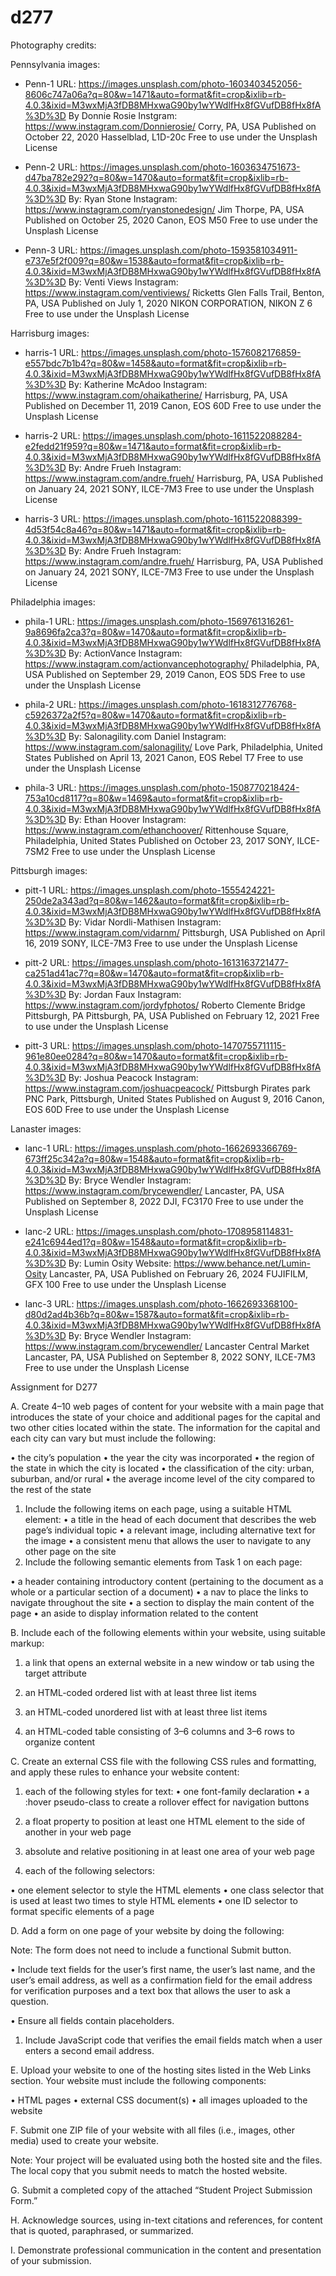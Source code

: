 # d277

Photography credits:

Pennsylvania images:

- Penn-1
  URL: https://images.unsplash.com/photo-1603403452056-8606c747a06a?q=80&w=1471&auto=format&fit=crop&ixlib=rb-4.0.3&ixid=M3wxMjA3fDB8MHxwaG90by1wYWdlfHx8fGVufDB8fHx8fA%3D%3D
  By Donnie Rosie
  Instgram: https://www.instagram.com/Donnierosie/
  Corry, PA, USA
  Published on October 22, 2020
  Hasselblad, L1D-20c
  Free to use under the Unsplash License

- Penn-2
  URL: https://images.unsplash.com/photo-1603634751673-d47ba782e292?q=80&w=1470&auto=format&fit=crop&ixlib=rb-4.0.3&ixid=M3wxMjA3fDB8MHxwaG90by1wYWdlfHx8fGVufDB8fHx8fA%3D%3D
  By: Ryan Stone
  Instagram: https://www.instagram.com/ryanstonedesign/
  Jim Thorpe, PA, USA
  Published on October 25, 2020
  Canon, EOS M50
  Free to use under the Unsplash License

- Penn-3
  URL: https://images.unsplash.com/photo-1593581034911-e737e5f2f009?q=80&w=1538&auto=format&fit=crop&ixlib=rb-4.0.3&ixid=M3wxMjA3fDB8MHxwaG90by1wYWdlfHx8fGVufDB8fHx8fA%3D%3D
  By: Venti Views
  Instagram: https://www.instagram.com/ventiviews/
  Ricketts Glen Falls Trail, Benton, PA, USA
  Published on July 1, 2020
  NIKON CORPORATION, NIKON Z 6
  Free to use under the Unsplash License

Harrisburg images:

- harris-1
  URL: https://images.unsplash.com/photo-1576082176859-e557bdc7b1b4?q=80&w=1458&auto=format&fit=crop&ixlib=rb-4.0.3&ixid=M3wxMjA3fDB8MHxwaG90by1wYWdlfHx8fGVufDB8fHx8fA%3D%3D
  By: Katherine McAdoo
  Instagram: https://www.instagram.com/ohaikatherine/
  Harrisburg, PA, USA
  Published on December 11, 2019
  Canon, EOS 60D
  Free to use under the Unsplash License

- harris-2
  URL: https://images.unsplash.com/photo-1611522088284-e2fedd21f959?q=80&w=1471&auto=format&fit=crop&ixlib=rb-4.0.3&ixid=M3wxMjA3fDB8MHxwaG90by1wYWdlfHx8fGVufDB8fHx8fA%3D%3D
  By: Andre Frueh
  Instagram: https://www.instagram.com/andre.frueh/
  Harrisburg, PA, USA
  Published on January 24, 2021
  SONY, ILCE-7M3
  Free to use under the Unsplash License

- harris-3
  URL: https://images.unsplash.com/photo-1611522088399-4d53f54c8a46?q=80&w=1471&auto=format&fit=crop&ixlib=rb-4.0.3&ixid=M3wxMjA3fDB8MHxwaG90by1wYWdlfHx8fGVufDB8fHx8fA%3D%3D
  By: Andre Frueh
  Instagram: https://www.instagram.com/andre.frueh/
  Harrisburg, PA, USA
  Published on January 24, 2021
  SONY, ILCE-7M3
  Free to use under the Unsplash License

Philadelphia images:

- phila-1
  URL: https://images.unsplash.com/photo-1569761316261-9a8696fa2ca3?q=80&w=1470&auto=format&fit=crop&ixlib=rb-4.0.3&ixid=M3wxMjA3fDB8MHxwaG90by1wYWdlfHx8fGVufDB8fHx8fA%3D%3D
  By: ActionVance
  Instagram: https://www.instagram.com/actionvancephotography/
  Philadelphia, PA, USA
  Published on September 29, 2019
  Canon, EOS 5DS
  Free to use under the Unsplash License

- phila-2
  URL: https://images.unsplash.com/photo-1618312776768-c5926372a2f5?q=80&w=1470&auto=format&fit=crop&ixlib=rb-4.0.3&ixid=M3wxMjA3fDB8MHxwaG90by1wYWdlfHx8fGVufDB8fHx8fA%3D%3D
  By: Salonagility.com Daniel
  Instagram: https://www.instagram.com/salonagility/
  Love Park, Philadelphia, United States
  Published on April 13, 2021
  Canon, EOS Rebel T7
  Free to use under the Unsplash License

- phila-3
  URL: https://images.unsplash.com/photo-1508770218424-753a10cd8117?q=80&w=1469&auto=format&fit=crop&ixlib=rb-4.0.3&ixid=M3wxMjA3fDB8MHxwaG90by1wYWdlfHx8fGVufDB8fHx8fA%3D%3D
  By: Ethan Hoover
  Instagram: https://www.instagram.com/ethanchoover/
  Rittenhouse Square, Philadelphia, United States
  Published on October 23, 2017
  SONY, ILCE-7SM2
  Free to use under the Unsplash License

Pittsburgh images:

- pitt-1
  URL: https://images.unsplash.com/photo-1555424221-250de2a343ad?q=80&w=1462&auto=format&fit=crop&ixlib=rb-4.0.3&ixid=M3wxMjA3fDB8MHxwaG90by1wYWdlfHx8fGVufDB8fHx8fA%3D%3D
  By: Vidar Nordli-Mathisen
  Instagram: https://www.instagram.com/vidarnm/
  Pittsburgh, USA
  Published on April 16, 2019
  SONY, ILCE-7M3
  Free to use under the Unsplash License

- pitt-2
  URL: https://images.unsplash.com/photo-1613163721477-ca251ad41ac7?q=80&w=1470&auto=format&fit=crop&ixlib=rb-4.0.3&ixid=M3wxMjA3fDB8MHxwaG90by1wYWdlfHx8fGVufDB8fHx8fA%3D%3D
  By: Jordan Faux
  Instagram: https://www.instagram.com/jordyfphotos/
  Roberto Clemente Bridge Pittsburgh, PA
  Pittsburgh, PA, USA
  Published on February 12, 2021
  Free to use under the Unsplash License

- pitt-3
  URL: https://images.unsplash.com/photo-1470755711115-961e80ee0284?q=80&w=1470&auto=format&fit=crop&ixlib=rb-4.0.3&ixid=M3wxMjA3fDB8MHxwaG90by1wYWdlfHx8fGVufDB8fHx8fA%3D%3D
  By: Joshua Peacock
  Instagram: https://www.instagram.com/joshuacpeacock/
  Pittsburgh Pirates park
  PNC Park, Pittsburgh, United States
  Published on August 9, 2016
  Canon, EOS 60D
  Free to use under the Unsplash License

Lanaster images:

- lanc-1
  URL: https://images.unsplash.com/photo-1662693366769-673ff25c342a?q=80&w=1548&auto=format&fit=crop&ixlib=rb-4.0.3&ixid=M3wxMjA3fDB8MHxwaG90by1wYWdlfHx8fGVufDB8fHx8fA%3D%3D
  By: Bryce Wendler
  Instagram: https://www.instagram.com/brycewendler/
  Lancaster, PA, USA
  Published on September 8, 2022
  DJI, FC3170
  Free to use under the Unsplash License

- lanc-2
  URL: https://images.unsplash.com/photo-1708958114831-e241c6944ed1?q=80&w=1548&auto=format&fit=crop&ixlib=rb-4.0.3&ixid=M3wxMjA3fDB8MHxwaG90by1wYWdlfHx8fGVufDB8fHx8fA%3D%3D
  By: Lumin Osity
  Website: https://www.behance.net/Lumin-Osity
  Lancaster, PA, USA
  Published on February 26, 2024
  FUJIFILM, GFX 100
  Free to use under the Unsplash License

- lanc-3
  URL: https://images.unsplash.com/photo-1662693368100-d80d2ad4b36b?q=80&w=1587&auto=format&fit=crop&ixlib=rb-4.0.3&ixid=M3wxMjA3fDB8MHxwaG90by1wYWdlfHx8fGVufDB8fHx8fA%3D%3D
  By: Bryce Wendler
  Instagram: https://www.instagram.com/brycewendler/
  Lancaster Central Market
  Lancaster, PA, USA
  Published on September 8, 2022
  SONY, ILCE-7M3
  Free to use under the Unsplash License

Assignment for D277

A. Create 4–10 web pages of content for your website with a main page that introduces the state of your choice and additional pages for the capital and two other cities located within the state. The information for the capital and each city can vary but must include the following:

• the city’s population
• the year the city was incorporated
• the region of the state in which the city is located
• the classification of the city: urban, suburban, and/or rural
• the average income level of the city compared to the rest of the state

1.  Include the following items on each page, using a suitable HTML element:
    • a title in the head of each document that describes the web page’s individual topic
    • a relevant image, including alternative text for the image
    • a consistent menu that allows the user to navigate to any other page on the site
2.  Include the following semantic elements from Task 1 on each page:

• a header containing introductory content (pertaining to the document as a whole or a particular section of a document)
• a nav to place the links to navigate throughout the site
• a section to display the main content of the page
• an aside to display information related to the content

B. Include each of the following elements within your website, using suitable markup:

1.  a link that opens an external website in a new window or tab using the target attribute

2.  an HTML-coded ordered list with at least three list items

3.  an HTML-coded unordered list with at least three list items

4.  an HTML-coded table consisting of 3–6 columns and 3–6 rows to organize content

C. Create an external CSS file with the following CSS rules and formatting, and apply these rules to enhance your website content:

1.  each of the following styles for text:
    • one font-family declaration
    • a :hover pseudo-class to create a rollover effect for navigation buttons

2.  a float property to position at least one HTML element to the side of another in your web page

3.  absolute and relative positioning in at least one area of your web page

4.  each of the following selectors:

• one element selector to style the HTML elements
• one class selector that is used at least two times to style HTML elements
• one ID selector to format specific elements of a page

D. Add a form on one page of your website by doing the following:

Note: The form does not need to include a functional Submit button.

• Include text fields for the user’s first name, the user’s last name, and the user’s email address, as well as a confirmation field for the email address for verification purposes and a text box that allows the user to ask a question.

• Ensure all fields contain placeholders.

1.  Include JavaScript code that verifies the email fields match when a user enters a second email address.

E. Upload your website to one of the hosting sites listed in the Web Links section. Your website must include the following components:

• HTML pages
• external CSS document(s)
• all images uploaded to the website

F. Submit one ZIP file of your website with all files (i.e., images, other media) used to create your website.

Note: Your project will be evaluated using both the hosted site and the files. The local copy that you submit needs to match the hosted website.

G. Submit a completed copy of the attached “Student Project Submission Form.”

H. Acknowledge sources, using in-text citations and references, for content that is quoted, paraphrased, or summarized.

I. Demonstrate professional communication in the content and presentation of your submission.
